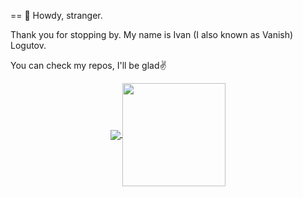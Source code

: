 == 👋 Howdy, stranger.

Thank you for stopping by.
My name is Ivan (I also known as Vanish) Logutov.

You can check my repos, I'll be glad✌️

<p align="center">
  <a href="https://github.com/vanishjr?tab=repositories">
    <img
      align="center"
      src="https://github-readme-stats.vercel.app/api/top-langs/?username=vanishjr&layout=compact"
    />
  </a>
  <a href="https://github.com/vanishjr?tab=repositories">
    <img
      align="center"
      height="165"
      src="https://github-readme-stats.vercel.app/api?username=vanishjr&count_private=true&show_icons=true&custom_title=Github%20Status&hide=issues"
    />
  </a>
</p>
